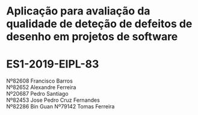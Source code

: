# Aplicação para avaliação da qualidade de deteção de defeitos de desenho em projetos de software  
# ES1-2019-EIPL-83

Nº82608 Francisco Barros  
Nº82652 Alexandre Ferreira  
Nº20687 Pedro Santiago  
Nº82453 Jose Pedro Cruz Fernandes  
Nº82286 Bin Guan 
Nº79142 Tomas Ferreira  
